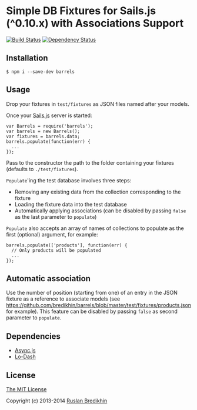 # Simple DB Fixtures for Sails.js (^0.10.x) with Associations Support

[![Build Status](https://travis-ci.org/bredikhin/barrels.png?branch=master)](https://travis-ci.org/bredikhin/barrels)
[![Dependency Status](https://gemnasium.com/bredikhin/barrels.png)](https://gemnasium.com/bredikhin/barrels)


## Installation

`$ npm i --save-dev barrels`

## Usage

Drop your fixtures in `test/fixtures` as JSON files named after your models.

Once your [Sails.js](http://sailsjs.org/) server is started:

    var Barrels = require('barrels');
    var barrels = new Barrels();
    var fixtures = barrels.data;
    barrels.populate(function(err) {
      ...
    });

Pass to the constructor the path to the folder containing your fixtures
(defaults to `./test/fixtures`).

`Populate`'ing the test database involves three steps:

* Removing any existing data from the collection corresponding to the fixture
* Loading the fixture data into the test database
* Automatically applying associations (can be disabled by passing `false` as
  the last parameter to `populate`)

`Populate` also accepts an array of names of collections to populate as
the first (optional) argument, for example:

    barrels.populate(['products'], function(err) {
      // Only products will be populated
      ...
    });

## Automatic association

Use the number of position (starting from one) of an entry in the JSON fixture
as a reference to associate models (see
https://github.com/bredikhin/barrels/blob/master/test/fixtures/products.json
for example). This feature can be disabled by passing `false` as second parameter to `populate`.

## Dependencies

* [Async.js](https://github.com/caolan/async)
* [Lo-Dash](http://lodash.com/)

## License

[The MIT License](http://opensource.org/licenses/MIT)

Copyright (c) 2013-2014 [Ruslan Bredikhin](http://ruslanbredikhin.com/)
